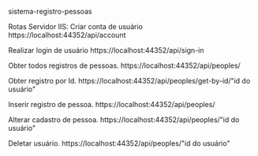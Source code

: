 sistema-registro-pessoas

Rotas Servidor IIS: 
Criar conta de usuário
https://localhost:44352/api/account

Realizar login de usuário
https://localhost:44352/api/sign-in

Obter todos registros de pessoas.
https://localhost:44352/api/peoples/

Obter registro por Id.
https://localhost:44352/api/peoples/get-by-id/"id do usuário"

Inserir registro de pessoa.
https://localhost:44352/api/peoples/

Alterar cadastro de pessoa.
https://localhost:44352/api/peoples/"id do usuário"

Deletar usuário.
https://localhost:44352/api/peoples/"id do usuário"


